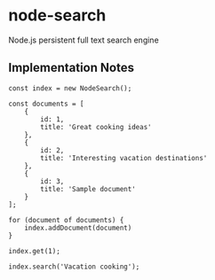 # node-search
Node.js persistent full text search engine 

## Implementation Notes
```
const index = new NodeSearch();

const documents = [
    {
        id: 1,
        title: 'Great cooking ideas'
    },
    {
        id: 2,
        title: 'Interesting vacation destinations'
    },
    {
        id: 3,
        title: 'Sample document'
    }
];

for (document of documents) {
    index.addDocument(document)
}

index.get(1);

index.search('Vacation cooking');
```